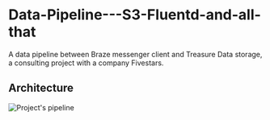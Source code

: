 # Data-Pipeline---S3-Fluentd-and-all-that
A data pipeline between Braze messenger client and Treasure Data storage, a consulting project with a company Fivestars.
## Architecture 
![Project's pipeline](./pipeline.png)

